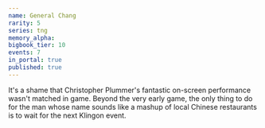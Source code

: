 ```yaml
---
name: General Chang
rarity: 5
series: tng
memory_alpha:
bigbook_tier: 10
events: 7
in_portal: true
published: true
---
```


It's a shame that Christopher Plummer's fantastic on-screen performance wasn't matched in game. Beyond the very early game, the only thing to do for the man whose name sounds like a mashup of local Chinese restaurants is to wait for the next Klingon event.
